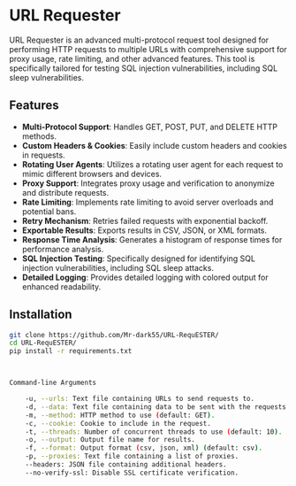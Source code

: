 # URL Requester

URL Requester is an advanced multi-protocol request tool designed for performing HTTP requests to multiple URLs with comprehensive support for proxy usage, rate limiting, and other advanced features. This tool is specifically tailored for testing SQL injection vulnerabilities, including SQL sleep vulnerabilities.

## Features

- **Multi-Protocol Support**: Handles GET, POST, PUT, and DELETE HTTP methods.
- **Custom Headers & Cookies**: Easily include custom headers and cookies in requests.
- **Rotating User Agents**: Utilizes a rotating user agent for each request to mimic different browsers and devices.
- **Proxy Support**: Integrates proxy usage and verification to anonymize and distribute requests.
- **Rate Limiting**: Implements rate limiting to avoid server overloads and potential bans.
- **Retry Mechanism**: Retries failed requests with exponential backoff.
- **Exportable Results**: Exports results in CSV, JSON, or XML formats.
- **Response Time Analysis**: Generates a histogram of response times for performance analysis.
- **SQL Injection Testing**: Specifically designed for identifying SQL injection vulnerabilities, including SQL sleep attacks.
- **Detailed Logging**: Provides detailed logging with colored output for enhanced readability.

## Installation

```sh
git clone https://github.com/Mr-dark55/URL-RequESTER/
cd URL-RequESTER/
pip install -r requirements.txt



Command-line Arguments

    -u, --urls: Text file containing URLs to send requests to.
    -d, --data: Text file containing data to be sent with the requests.
    -m, --method: HTTP method to use (default: GET).
    -c, --cookie: Cookie to include in the request.
    -t, --threads: Number of concurrent threads to use (default: 10).
    -o, --output: Output file name for results.
    -f, --format: Output format (csv, json, xml) (default: csv).
    -p, --proxies: Text file containing a list of proxies.
    --headers: JSON file containing additional headers.
    --no-verify-ssl: Disable SSL certificate verification.



